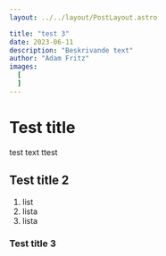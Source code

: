 ```yaml
---
layout: ../../layout/PostLayout.astro

title: "test 3"
date: 2023-06-11
description: "Beskrivande text"
author: "Adam Fritz"
images:
  [
  ]
---
```


# Test title

test text ttest

## Test title 2

1. list
1. lista
1. lista

### Test title 3
